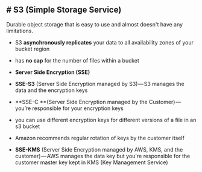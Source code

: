 ## # **S3 (Simple Storage Service)**

Durable object storage that is easy to use and almost doesn't have any limitations.

- S3 **asynchronously replicates** your data to all availability zones of your bucket region

- has **no cap** for the number of files within a bucket

- **Server Side Encryption (SSE)**

- **SSE-S3** (Server Side Encryption managed by S3) — S3 manages the data and the encryption keys

- **SSE-C **(Server Side Encryption managed by the Customer) — you’re responsible for your encryption keys

- you can use different encryption keys for different versions of a file in an s3 bucket

- Amazon recommends regular rotation of keys by the customer itself

- **SSE-KMS** (Server Side Encryption managed by AWS, KMS, and the customer) — AWS manages the data key but you're responsible for the customer master key kept in KMS (Key Management Service)